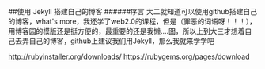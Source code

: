 ##使用 Jekyll 搭建自己的博客
######序言
大二就知道可以使用github搭建自己的博客，what's more，我还学了web2.0的课程，但是（罪恶的词语呀！！！），用博客园的模版还是挺方便的，最重要的还是我懒....囧，所以上到大三才想着自己去弄自己的博客，github上建议我们用Jekyll，那么我就来学学吧

http://rubyinstaller.org/downloads/
https://rubygems.org/pages/download
